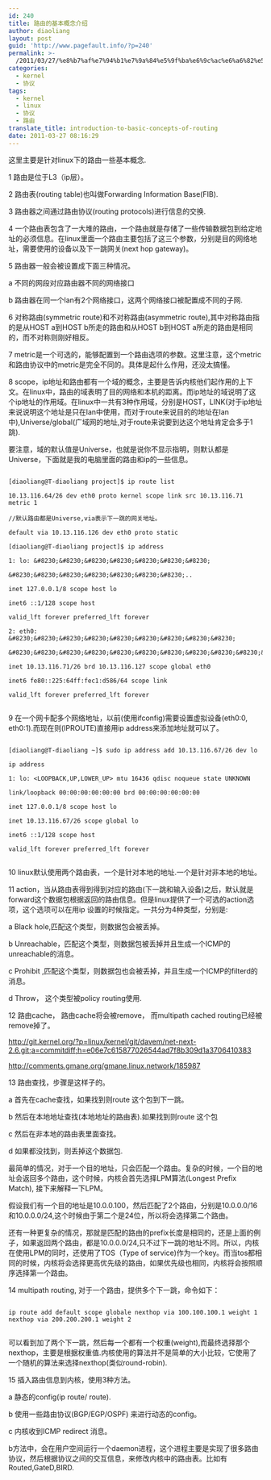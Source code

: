 ```yaml
---
id: 240
title: 路由的基本概念介绍
author: diaoliang
layout: post
guid: 'http://www.pagefault.info/?p=240'
permalink: >-
  /2011/03/27/%e8%b7%af%e7%94%b1%e7%9a%84%e5%9f%ba%e6%9c%ac%e6%a6%82%e5%bf%b5%e4%bb%8b%e7%bb%8d/
categories:
  - kernel
  - 协议
tags:
  - kernel
  - linux
  - 协议
  - 路由
translate_title: introduction-to-basic-concepts-of-routing
date: 2011-03-27 08:16:29
---
```

这里主要是针对linux下的路由一些基本概念.

1 路由是位于L3（ip层）。

2 路由表(routing table)也叫做Forwarding Information Base(FIB).

3 路由器之间通过路由协议(routing protocols)进行信息的交换.

4 一个路由表包含了一大堆的路由，一个路由就是存储了一些传输数据包到给定地址的必须信息。在linux里面一个路由主要包括了这三个参数，分别是目的网络地址，需要使用的设备以及下一跳网关(next hop gateway)。
  
<!--more-->


  
5 路由器一般会被设置成下面三种情况。
    
a 不同的网段对应路由器不同的网络接口
    
b 路由器在同一个lan有2个网络接口，这两个网络接口被配置成不同的子网.

6 对称路由(symmetric route)和不对称路由(asymmetric route),其中对称路由指的是从HOST a到HOST b所走的路由和从HOST b到HOST a所走的路由是相同的，而不对称则刚好相反。

7 metric是一个可选的，能够配置到一个路由选项的参数。这里注意，这个metric和路由协议中的metric是完全不同的。具体是起什么作用，还没太搞懂。

8 scope，ip地址和路由都有一个域的概念，主要是告诉内核他们起作用的上下文。在linux中，路由的域表明了目的网络和本机的距离。而ip地址的域说明了这个ip地址的作用域。在linux中一共有3种作用域，分别是HOST，LINK(对于ip地址来说说明这个地址是只在lan中使用，而对于route来说目的的地址在lan中),Universe/global(广域网的地址,对于route来说要到达这个地址肯定会多于1跳).

要注意，域的默认值是Universe，也就是说你不显示指明，则默认都是Universe，下面就是我的电脑里面的路由和ip的一些信息。

```
  
[diaoliang@T-diaoliang project]$ ip route list
  
10.13.116.64/26 dev eth0 proto kernel scope link src 10.13.116.71 metric 1
  
//默认路由都是Universe,via表示下一跳的网关地址。
  
default via 10.13.116.126 dev eth0 proto static
  
[diaoliang@T-diaoliang project]$ ip address
  
1: lo: &#8230;&#8230;&#8230;&#8230;&#8230;&#8230;&#8230;
  
&#8230;&#8230;&#8230;&#8230;&#8230;&#8230;&#8230;..
      
inet 127.0.0.1/8 scope host lo
      
inet6 ::1/128 scope host
         
valid_lft forever preferred_lft forever
  
2: eth0: &#8230;&#8230;&#8230;&#8230;&#8230;&#8230;&#8230;&#8230;&#8230;
  
&#8230;&#8230;&#8230;&#8230;&#8230;&#8230;&#8230;&#8230;&#8230;&#8230;&#8230;&#8230;&#8230;&#8230;&#8230;..
      
inet 10.13.116.71/26 brd 10.13.116.127 scope global eth0
      
inet6 fe80::225:64ff:fec1:d586/64 scope link
         
valid_lft forever preferred_lft forever
  
```

9 在一个网卡配多个网络地址，以前(使用ifconfig)需要设置虚拟设备(eth0:0, eth0:1).而现在则(IPROUTE)直接用ip address来添加地址就可以了。

```
  
[diaoliang@T-diaoliang ~]$ sudo ip address add 10.13.116.67/26 dev lo
   
ip address
  
1: lo: <LOOPBACK,UP,LOWER_UP> mtu 16436 qdisc noqueue state UNKNOWN
      
link/loopback 00:00:00:00:00:00 brd 00:00:00:00:00:00
      
inet 127.0.0.1/8 scope host lo
      
inet 10.13.116.67/26 scope global lo
      
inet6 ::1/128 scope host
         
valid_lft forever preferred_lft forever
  
```

10 linux默认使用两个路由表，一个是针对本地的地址.一个是针对非本地的地址。

11 action，当从路由表得到得到对应的路由(下一跳和输入设备)之后，默认就是forward这个数据包根据返回的路由信息。但是linux提供了一个可选的action选项，这个选项可以在用ip 设置的时候指定。一共分为4种类型，分别是:
    
a Black hole,匹配这个类型，则数据包会被丢掉。
    
b Unreachable，匹配这个类型，则数据包被丢掉并且生成一个ICMP的unreachable的消息。
    
c Prohibit ,匹配这个类型，则数据包也会被丢掉，并且生成一个ICMP的filterd的消息。
    
d Throw， 这个类型被policy routing使用.

12 路由cache， 路由cache将会被remove， 而multipath cached routing已经被remove掉了。
  
http://git.kernel.org/?p=linux/kernel/git/davem/net-next-2.6.git;a=commitdiff;h=e06e7c615877026544ad7f8b309d1a3706410383

http://comments.gmane.org/gmane.linux.network/185987

13 路由查找，步骤是这样子的。
     
a 首先在cache查找，如果找到则route 这个包到下一跳。
     
b 然后在本地地址查找(本地地址的路由表).如果找到则route 这个包
     
c 然后在非本地的路由表里面查找。
     
d 如果都没找到，则丢掉这个数据包.

最简单的情况，对于一个目的地址，只会匹配一个路由。复杂的时候，一个目的地址会返回多个路由，这个时候，内核会首先选择LPM算法(Longest Prefix Match), 接下来解释一下LPM。

假设我们有一个目的地址是10.0.0.100，然后匹配了2个路由，分别是10.0.0.0/16和10.0.0.0/24,这个时候由于第二个是24位，所以将会选择第二个路由。
  
还有一种更复杂的情况，那就是匹配的路由的prefix长度是相同的，还是上面的例子，如果返回两个路由，都是10.0.0.0/24,只不过下一跳的地址不同。所以，内核在使用LPM的同时，还使用了TOS（Type of service)作为一个key。而当tos都相同的时候，内核将会选择更高优先级的路由，如果优先级也相同，内核将会按照顺序选择第一个路由。

14 multipath routing, 对于一个路由，提供多个下一跳，命令如下：
  
```
  
ip route add default scope globale nexthop via 100.100.100.1 weight 1 nexthop via 200.200.200.1 weight 2
  
```
  
可以看到加了两个下一跳，然后每一个都有一个权重(weight),而最终选择那个nexthop，主要是根据权重值.内核使用的算法并不是简单的大小比较，它使用了一个随机的算法来选择nexthop(类似round-robin).

15 插入路由信息到内核，使用3种方法。
    
a 静态的config(ip route/ route).
    
b 使用一些路由协议(BGP/EGP/OSPF) 来进行动态的config。
    
c 内核收到ICMP redirect 消息。

b方法中，会在用户空间运行一个daemon进程，这个进程主要是实现了很多路由协议，然后根据协议之间的交互信息，来修改内核中的路由表。比如有Routed,GateD,BIRD.